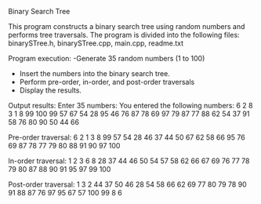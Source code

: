Binary Search Tree 

This program constructs a binary search tree using random  numbers and performs tree traversals. The program is divided into the following files:
binarySTree.h, binarySTree.cpp, main.cpp, readme.txt

Program execution: 
-Generate 35 random numbers (1 to 100) 
- Insert the numbers into the binary search tree.
- Perform pre-order, in-order, and post-order traversals
- Display the results.

Output results:
Enter 35 numbers: 
You entered the following numbers: 6 2 8 3 1 8 99 100 99 57 67 54 28 95 46 76 87 78 69 97 79 87 77 88 62 54 37 91 58 76 80 90 50 44 66

Pre-order traversal: 6 2 1 3 8 99 57 54 28 46 37 44 50 67 62 58 66 95 76 69 87 78 77 79 80 88 91 90 97 100 

In-order traversal: 1 2 3 6 8 28 37 44 46 50 54 57 58 62 66 67 69 76 77 78 79 80 87 88 90 91 95 97 99 100 

Post-order traversal: 1 3 2 44 37 50 46 28 54 58 66 62 69 77 80 79 78 90 91 88 87 76 97 95 67 57 100 99 8 6 
